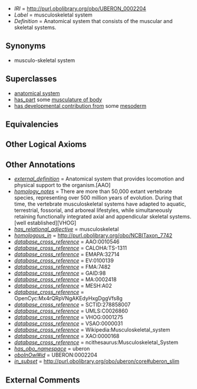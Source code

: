  * *IRI* = http://purl.obolibrary.org/obo/UBERON_0002204
 * *Label* = musculoskeletal system
 * *Definition* = Anatomical system that consists of the muscular and skeletal systems.

## Synonyms

 * musculo-skeletal system

## Superclasses

 * [anatomical system](../../UBERON/67/UBERON_0000467.md)
 * [has_part](../../BFO/51/BFO_0000051.md) some [musculature of body](../../UBERON/83/UBERON_0000383.md)
 * [has developmental contribution from](../../RO/54/RO_0002254.md) some [mesoderm](../../UBERON/26/UBERON_0000926.md)

## Equivalencies


## Other Logical Axioms


## Other Annotations

 * *[external_definition](../../UBPROP/01/UBPROP_0000001.md)* = Anatomical system that provides locomotion and physical support to the organism.[AAO]
 * *[homology_notes](../../UBPROP/03/UBPROP_0000003.md)* = There are more than 50,000 extant vertebrate species, representing over 500 million years of evolution. During that time, the vertebrate musculoskeletal systems have adapted to aquatic, terrestrial, fossorial, and arboreal lifestyles, while simultaneously retaining functionally integrated axial and appendicular skeletal systems.[well established][VHOG]
 * *[has_relational_adjective](../../UBPROP/07/UBPROP_0000007.md)* = musculoskeletal
 * *[homologous_in](../../core#homologous/in/core#homologous_in.md)* = http://purl.obolibrary.org/obo/NCBITaxon_7742
 * *[database_cross_reference](../../ef/oboInOwl#hasDbXref.md)* = AAO:0010546
 * *[database_cross_reference](../../ef/oboInOwl#hasDbXref.md)* = CALOHA:TS-1311
 * *[database_cross_reference](../../ef/oboInOwl#hasDbXref.md)* = EMAPA:32714
 * *[database_cross_reference](../../ef/oboInOwl#hasDbXref.md)* = EV:0100139
 * *[database_cross_reference](../../ef/oboInOwl#hasDbXref.md)* = FMA:7482
 * *[database_cross_reference](../../ef/oboInOwl#hasDbXref.md)* = GAID:98
 * *[database_cross_reference](../../ef/oboInOwl#hasDbXref.md)* = MA:0002418
 * *[database_cross_reference](../../ef/oboInOwl#hasDbXref.md)* = MESH:A02
 * *[database_cross_reference](../../ef/oboInOwl#hasDbXref.md)* = OpenCyc:Mx4rQRpVNgAKEdyHxgDggVfs8g
 * *[database_cross_reference](../../ef/oboInOwl#hasDbXref.md)* = SCTID:278858007
 * *[database_cross_reference](../../ef/oboInOwl#hasDbXref.md)* = UMLS:C0026860
 * *[database_cross_reference](../../ef/oboInOwl#hasDbXref.md)* = VHOG:0001275
 * *[database_cross_reference](../../ef/oboInOwl#hasDbXref.md)* = VSAO:0000031
 * *[database_cross_reference](../../ef/oboInOwl#hasDbXref.md)* = Wikipedia:Musculoskeletal_system
 * *[database_cross_reference](../../ef/oboInOwl#hasDbXref.md)* = XAO:0000168
 * *[database_cross_reference](../../ef/oboInOwl#hasDbXref.md)* = ncithesaurus:Musculoskeletal_System
 * *[has_obo_namespace](../../ce/oboInOwl#hasOBONamespace.md)* = uberon
 * *[oboInOwl#id](../../id/oboInOwl#id.md)* = UBERON:0002204
 * *[in_subset](../../et/oboInOwl#inSubset.md)* = http://purl.obolibrary.org/obo/uberon/core#uberon_slim

## External Comments

